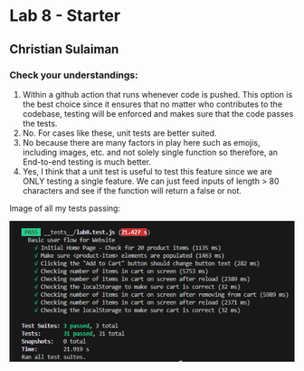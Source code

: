 # Lab 8 - Starter
## Christian Sulaiman
### Check your understandings:
1. Within a github action that runs whenever code is pushed. This option is the best choice since it ensures that no matter who contributes to the codebase, testing will be enforced and makes sure that the code passes the tests.
2. No. For cases like these, unit tests are better suited.
3. No because there are many factors in play here such as emojis, including images, etc. and not solely single function so therefore, an End-to-end testing is much better.
4. Yes, I think that a unit test is useful to test this feature since we are ONLY testing a single feature. We can just feed inputs of length > 80 characters and see if the function will return a false or not.

Image of all my tests passing:

![All tests passing](assets/images/success_tests.PNG)